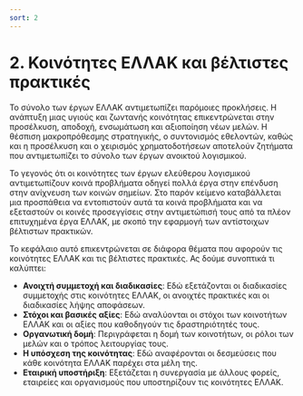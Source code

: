 ```yaml
---
sort: 2
---
```


# 2. Κοινότητες ΕΛΛΑΚ και βέλτιστες πρακτικές

Το σύνολο των έργων ΕΛΛΑΚ αντιμετωπίζει παρόμοιες προκλήσεις. Η ανάπτυξη μιας υγιούς και ζωντανής κοινότητας επικεντρώνεται στην προσέλκυση, αποδοχή, ενσωμάτωση και αξιοποίηση νέων μελών. Η θέσπιση μακροπρόθεσμης στρατηγικής, ο συντονισμός εθελοντών, καθώς και η προσέλκυση και ο χειρισμός χρηματοδοτήσεων αποτελούν ζητήματα που αντιμετωπίζει το σύνολο των έργων ανοικτού λογισμικού.

Το γεγονός ότι οι κοινότητες των έργων ελεύθερου λογισμικού αντιμετωπίζουν κοινά προβλήματα οδηγεί πολλά έργα στην επένδυση στην ανίχνευση των κοινών σημείων. Στο παρόν κείμενο καταβάλλεται μια προσπάθεια να εντοπιστούν αυτά τα κοινά προβλήματα και να εξεταστούν οι κοινές προσεγγίσεις στην αντιμετώπισή τους από τα πλέον επιτυχημένα έργα ΕΛΛΑΚ, με σκοπό την εφαρμογή των αντίστοιχων βέλτιστων πρακτικών.

Το κεφάλαιο αυτό επικεντρώνεται σε διάφορα θέματα που αφορούν τις κοινότητες ΕΛΛΑΚ και τις βέλτιστες πρακτικές. Ας δούμε συνοπτικά τι καλύπτει:

* **Ανοιχτή συμμετοχή και διαδικασίες**: Εδώ εξετάζονται οι διαδικασίες συμμετοχής στις κοινότητες ΕΛΛΑΚ, οι ανοιχτές πρακτικές και οι διαδικασίες λήψης αποφάσεων.   
* **Στόχοι και βασικές αξίες**: Εδώ αναλύονται οι στόχοι των κοινοτήτων ΕΛΛΑΚ και οι αξίες που καθοδηγούν τις δραστηριότητές τους.   
* **Οργανωτική δομή**: Περιγράφεται η δομή των κοινοτήτων, οι ρόλοι των μελών και ο τρόπος λειτουργίας τους.   
* **Η υπόσχεση της κοινότητας**: Εδώ αναφέρονται οι δεσμεύσεις που κάθε κοινότητα ΕΛΛΑΚ παρέχει στα μέλη της.   
* **Εταιρική υποστήριξη**: Εξετάζεται η συνεργασία με άλλους φορείς, εταιρείες και οργανισμούς που υποστηρίζουν τις κοινότητες ΕΛΛΑΚ.   
